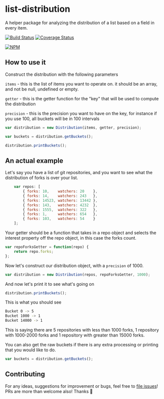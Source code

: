 # list-distribution
A helper package for analyzing the distribution of a list based on a field in every item.

[![Build Status](https://travis-ci.org/olivif/list-distribution.svg?branch=master)](https://travis-ci.org/olivif/list-distribution)
[![Coverage Status](https://codecov.io/github/olivif/list-distribution/coverage.svg?precision=2)](https://codecov.io/github/olivif/list-distribution)

[![NPM](https://nodei.co/npm/list-distribution.png)](https://npmjs.org/package/list-distribution)

## How to use it

Construct the distribution with the following parameters

`items` - this is the list of items you want to operate on. it should be an array, and not be null, undefined or empty.
 
`getter` - this is the getter function for the "key" that will be used to compute the distribution

`precision` - this is the precision you want to have on the key, for instance if you use 100, all buckets will be in 100 intervals
 
```js
var distribution = new Distribution(items, getter, precision);

var buckets = distribution.getBuckets();

distribution.printBuckets();
```

## An actual example

Let's say you have a list of git repositories, and you want to see what the distribution of forks is over your list.  

```js
    var repos: [
        { forks: 10,    watchers: 20    },
        { forks: 14,    watchers: 243   },
        { forks: 14523, watchers: 13442 },
        { forks: 143,   watchers: 4232  },
        { forks: 1555,  watchers: 322   },
        { forks: 1,     watchers: 654   },
        { forks: 103,   watchers: 54    }
    ];
```
Your getter should be a function that takes in a repo object and selects the interest property off the repo object, in this case the forks count.

```js
var repoForksGetter = function(repo) { 
    return repo.forks; 
};
```

Now let's construct our distribution object, with a `precision` of 1000.

```js
var distribution = new Distribution(repos, repoForksGetter, 1000);
```

And now let's print it to see what's going on

```js
distribution.printBuckets();
```

This is what you should see 

```sh
Bucket 0 -> 5
Bucket 1000 -> 1
Bucket 14000 -> 1
```

This is saying there are 5 repositories with less than 1000 forks, 1 repository with 1000-2000 forks and 1 repository with greater than 15000 forks.

You can also get the raw buckets if there is any extra processing or printing that you would like to do. 
```js
var buckets = distribution.getBuckets();
```

## Contributing

For any ideas, suggestions for improvement or bugs, feel free to [file issues](https://github.com/olivif/list-distribution/issues)! PRs are more than welcome also! Thanks :tada: 
     
